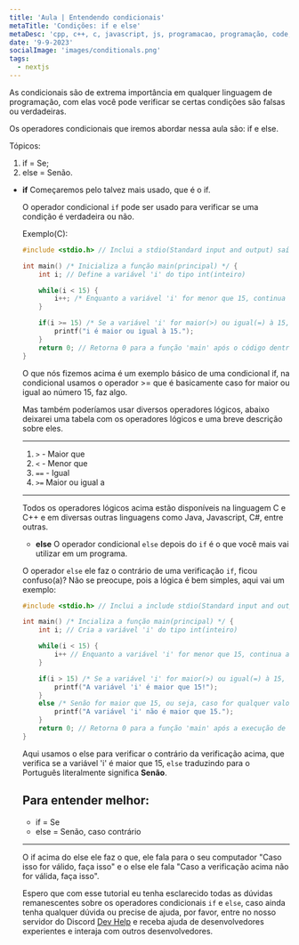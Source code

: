 ```yaml
---
title: 'Aula | Entendendo condicionais'
metaTitle: 'Condições: if e else'
metaDesc: 'cpp, c++, c, javascript, js, programacao, programação, code, hacktoberfest, github, youtube, how to code'
date: '9-9-2023'
socialImage: 'images/conditionals.png'
tags:
  - nextjs
---
```


As condicionais são de extrema importância em qualquer linguagem de programação, com elas você pode verificar se certas condições são falsas ou verdadeiras.

Os operadores condicionais que iremos abordar nessa aula são: if e else.

Tópicos:
1. if = Se;
2. else = Senão.

*  **if**
    Começaremos pelo talvez mais usado, que é o if.

    O operador condicional `if` pode ser usado para verificar se uma condição é verdadeira ou não.

    Exemplo(C):

    ```c
    #include <stdio.h> // Inclui a stdio(Standard input and output) saída e entrada padrão, include padrão em C

    int main() /* Inicializa a função main(principal) */ {
        int i; // Define a variável 'i' do tipo int(inteiro)

        while(i < 15) {
            i++; /* Enquanto a variável 'i' for menor que 15, continua acrescentando +1 na variável */
        }

        if(i >= 15) /* Se a variável 'i' for maior(>) ou igual(=) à 15, retorna o código dentro das chaves(escopo {}) que no caso é um printf, função para escrever uma mensagem no console. */ {
            printf("i é maior ou igual à 15.");
        }
        return 0; // Retorna 0 para a função 'main' após o código dentro da função ser executado
    }
    ```

    O que nós fizemos acima é um exemplo básico de uma condicional if, na condicional usamos o operador >= que é basicamente caso for maior ou igual ao número 15, faz algo.

    Mas também poderíamos usar diversos operadores lógicos, abaixo deixarei uma tabela com os operadores lógicos e uma breve descrição sobre eles.

    ---
    1. `>` - Maior que
    2. `<` - Menor que
    3. `==` - Igual
    4. `>=` Maior ou igual a
    ---

    Todos os operadores lógicos acima estão disponíveis na linguagem C e C++ e em diversas outras linguagens como Java, Javascript, C#, entre outras.

    * **else**
    O operador condicional `else` depois do `if` é o que você mais vai utilizar em um programa.

    O operador `else` ele faz o contrário de uma verificação `if`, ficou confuso(a)? Não se preocupe, pois a lógica é bem simples, aqui vai um exemplo:

    ```c
    #include <stdio.h> // Inclui a include stdio(Standard input and output) include padrão em C

    int main() /* Incializa a função main(principal) */ {
        int i; // Cria a variável 'i' do tipo int(inteiro)

        while(i < 15) {
            i++ // Enquanto a variável 'i' for menor que 15, continua acrescentando +1 à seu valor
        }

        if(i > 15) /* Se a variável 'i' for maior(>) ou igual(=) à 15, retorna o código dentro das chaves(escopo {}) que no caso é um printf, função para escrever uma mensagem no console. */ {
            printf("A variável 'i' é maior que 15!");
        }
        else /* Senão for maior que 15, ou seja, caso for qualquer valor que não seja 15, faz algo dentro do escopo(Código dentro das chaves {}) */ {
            printf("A variável 'i' não é maior que 15.");
        } 
        return 0; // Retorna 0 para a função 'main' após a execução de seu código
    }
    ```

    Aqui usamos o else para verificar o contrário da verificação acima, que verifica se a variável 'i' é maior que 15, `else` traduzindo para o Português literalmente significa **Senão**.

    Para entender melhor:
    ---
    * if = Se
    * else = Senão, caso contrário
    ---

    O if acima do else ele faz o que, ele fala para o seu computador "Caso isso for válido, faça isso" e o else ele fala "Caso a verificação acima não for válida, faça isso".

    Espero que com esse tutorial eu tenha esclarecido todas as dúvidas remanescentes sobre os operadores condicionais `if` e `else`, caso ainda tenha qualquer dúvida ou precise de ajuda, por favor, entre no nosso servidor do Discord [Dev Help](https://www.discord.gg/SgmT64twhZ) e receba ajuda de desenvolvedores experientes e interaja com outros desenvolvedores.